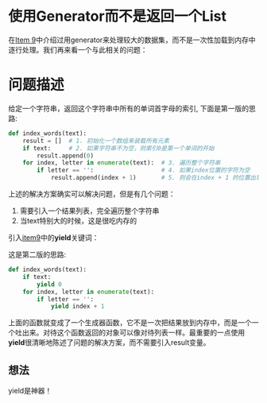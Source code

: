 # 使用Generator而不是返回一个List

在[Item 9](item9.md)中介绍过用generator来处理较大的数据集，而不是一次性加载到内存中逐行处理。我们再来看一个与此相关的问题：

# 问题描述

给定一个字符串，返回这个字符串中所有的单词首字母的索引, 下面是第一版的思路:

```python
def index_words(text):
    result = []  # 1. 初始化一个数组来装载所有元素
    if text:     # 2. 如果字符串不为空，则索引0是第一个单词的开始
        result.append(0)
    for index, letter in enumerate(text):  # 3. 遍历整个字符串
        if letter == '':                   # 4. 如果index位置的字符为空
            result.append(index + 1)       # 5. 则会在index + 1 的位置出现一个新单词
```

上述的解决方案确实可以解决问题，但是有几个问题：

1. 需要引入一个结果列表，完全遍历整个字符串
2. 当text特别大的时候，这是很吃内存的

引入[item9](item9.md)中的**yield**关键词：

这是第二版的思路:

```python
def index_words(text):
    if text:
        yield 0
    for index, letter in enumerate(text):
        if letter == '':
            yield index + 1
```

上面的函数就变成了一个生成器函数，它不是一次把结果放到内存中，而是一个一个吐出来。对待这个函数返回的对象可以像对待列表一样。最重要的一点使用**yield**很清晰地陈述了问题的解决方案，而不需要引入result变量。

## 想法

yield是神器！
